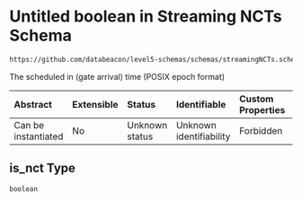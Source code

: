 # Untitled boolean in Streaming NCTs Schema

```txt
https://github.com/databeacon/level5-schemas/schemas/streamingNCTs.schema.json#/properties/is_nct
```

The scheduled in (gate arrival) time (POSIX epoch format)

| Abstract            | Extensible | Status         | Identifiable            | Custom Properties | Additional Properties | Access Restrictions | Defined In                                                                                |
| :------------------ | :--------- | :------------- | :---------------------- | :---------------- | :-------------------- | :------------------ | :---------------------------------------------------------------------------------------- |
| Can be instantiated | No         | Unknown status | Unknown identifiability | Forbidden         | Allowed               | none                | [streamingNCTs.schema.json\*](../../out/streamingNCTs.schema.json "open original schema") |

## is\_nct Type

`boolean`
